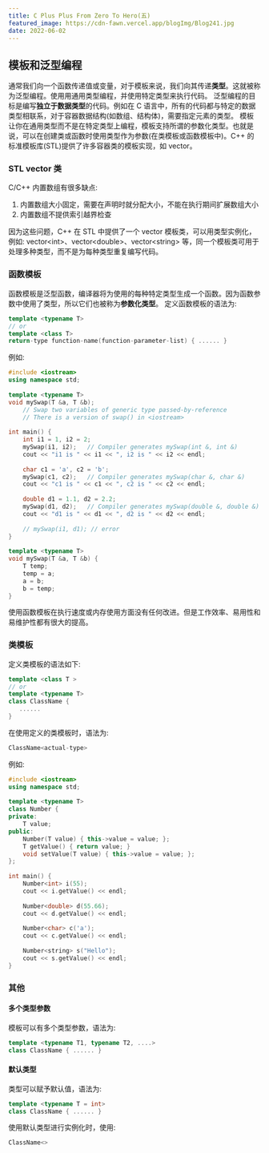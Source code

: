 ```yaml
---
title: C Plus Plus From Zero To Hero(五)
featured_image: https://cdn-fawn.vercel.app/blogImg/Blog241.jpg
date: 2022-06-02
---
```


## 模板和泛型编程
通常我们向一个函数传递值或变量，对于模板来说，我们向其传递**类型**。这就被称为泛型编程。使用用通用类型编程，并使用特定类型来执行代码。
泛型编程的目标是编写**独立于数据类型**的代码。例如在 C 语言中，所有的代码都与特定的数据类型相联系，对于容器数据结构(如数组、结构体)，需要指定元素的类型。
模板让你在通用类型而不是在特定类型上编程，模板支持所谓的参数化类型。也就是说，可以在创建类或函数时使用类型作为参数(在类模板或函数模板中)。C++ 的标准模板库(STL)提供了许多容器类的模板实现，如 vector。

### STL vector 类
C/C++ 内置数组有很多缺点: 
1. 内置数组大小固定，需要在声明时就分配大小，不能在执行期间扩展数组大小
2. 内置数组不提供索引越界检查

因为这些问题，C++ 在 STL 中提供了一个 vector 模板类，可以用类型实例化，例如: vector&lt;int&gt;、vector&lt;double&gt;、vector&lt;string&gt; 等，同一个模板类可用于处理多种类型，而不是为每种类型重复编写代码。

### 函数模板
函数模板是泛型函数，编译器将为使用的每种特定类型生成一个函数。因为函数参数中使用了类型，所以它们也被称为**参数化类型**。
定义函数模板的语法为: 
``` cpp
template <typename T> 
// or
template <class T>
return-type function-name(function-parameter-list) { ...... }
```

例如: 
``` cpp
#include <iostream>
using namespace std;
 
template <typename T>
void mySwap(T &a, T &b);
    // Swap two variables of generic type passed-by-reference
    // There is a version of swap() in <iostream>
 
int main() {
    int i1 = 1, i2 = 2;
    mySwap(i1, i2);   // Compiler generates mySwap(int &, int &)
    cout << "i1 is " << i1 << ", i2 is " << i2 << endl;
    
    char c1 = 'a', c2 = 'b';
    mySwap(c1, c2);   // Compiler generates mySwap(char &, char &)
    cout << "c1 is " << c1 << ", c2 is " << c2 << endl;
    
    double d1 = 1.1, d2 = 2.2;
    mySwap(d1, d2);   // Compiler generates mySwap(double &, double &)
    cout << "d1 is " << d1 << ", d2 is " << d2 << endl;
 
    // mySwap(i1, d1); // error
}
 
template <typename T>
void mySwap(T &a, T &b) {
    T temp;
    temp = a;
    a = b;
    b = temp;
}
```

使用函数模板在执行速度或内存使用方面没有任何改进。但是工作效率、易用性和易维护性都有很大的提高。

### 类模板
定义类模板的语法如下: 
``` cpp
template <class T > 
// or
template <typename T> 
class ClassName { 
   ...... 
}
```

在使用定义的类模板时，语法为: 
``` cpp
ClassName<actual-type>
```

例如: 
``` cpp
#include <iostream>
using namespace std;
 
template <typename T>
class Number {
private:
    T value;
public:
    Number(T value) { this->value = value; };
    T getValue() { return value; }
    void setValue(T value) { this->value = value; };
};
 
int main() {
    Number<int> i(55);
    cout << i.getValue() << endl;
    
    Number<double> d(55.66);
    cout << d.getValue() << endl;
    
    Number<char> c('a');
    cout << c.getValue() << endl;
    
    Number<string> s("Hello");
    cout << s.getValue() << endl;
}
```

### 其他
#### 多个类型参数
模板可以有多个类型参数，语法为: 
``` cpp
template <typename T1, typename T2, ....>
class ClassName { ...... }
```

#### 默认类型
类型可以赋予默认值，语法为: 
``` cpp
template <typename T = int>
class ClassName { ...... }
```
使用默认类型进行实例化时，使用: 
``` cpp
ClassName<>
```